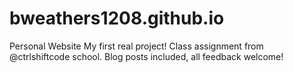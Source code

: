 # bweathers1208.github.io
Personal Website
My first real project! Class assignment from @ctrlshiftcode school. Blog posts included, all feedback welcome!
